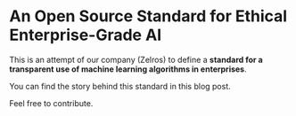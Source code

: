 # An Open Source Standard for Ethical Enterprise-Grade AI
This is an attempt of our company (Zelros) to define a **standard for a transparent use of machine learning algorithms in enterprises**.

You can find the story behind this standard in this blog post. 

Feel free to contribute. 
